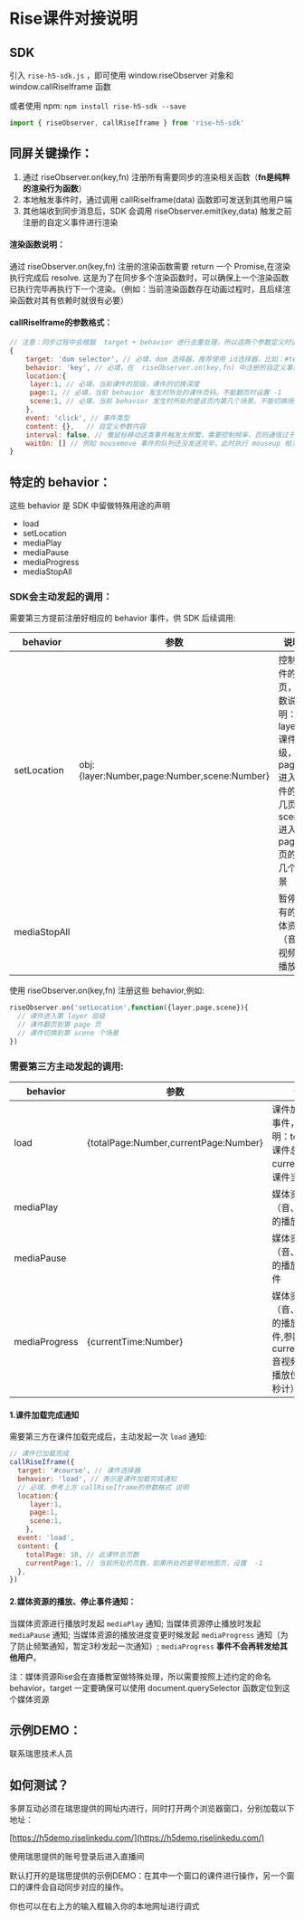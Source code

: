 # Rise课件对接说明

## SDK
引入 `rise-h5-sdk.js` ，即可使用 window.riseObserver 对象和 window.callRiseIframe 函数

或者使用 npm:
`npm install rise-h5-sdk --save`
```javascript
import { riseObserver, callRiseIframe } from 'rise-h5-sdk'
```


## 同屏关键操作：
1. 通过 riseObserver.on(key,fn) 注册所有需要同步的渲染相关函数（**fn是纯粹的渲染行为函数**）
2. 本地触发事件时，通过调用 callRiseIframe(data) 函数即可发送到其他用户端
3. 其他端收到同步消息后，SDK 会调用 riseObserver.emit(key,data) 触发之前注册的自定义事件进行渲染

#### 渲染函数说明：
通过  riseObserver.on(key,fn) 注册的渲染函数需要 return 一个 Promise,在渲染执行完成后 resolve.
这是为了在同步多个渲染函数时，可以确保上一个渲染函数已执行完毕再执行下一个渲染。（例如：当前渲染函数存在动画过程时，且后续渲染函数对其有依赖时就很有必要）

#### callRiseIframe的参数格式：
```javascript
// 注意：同步过程中会根据  target + behavior 进行去重处理，所以这两个参数定义时请尽量可以描述准确当前的行为
{
    target: 'dom selector', // 必填，dom 选择器，推荐使用 id选择器，比如：#test1，要求可以使用 document.querySelector 函数定位到
    behavior: 'key', // 必填，在  riseObserver.on(key,fn) 中注册的自定义事件名称 key
	location:{
	 layer:1, // 必填，当前课件的层级，课件的切换深度
	 page:1, // 必填，当前 behavior 发生时所处的课件页码。不能翻页时设置 -1
	 scene:1, // 必填，当前 behavior 发生时所处的是该页内第几个场景。不能切换场景时设置 -1
	},
    event: 'click', // 事件类型
    content: {},   // 自定义参数内容
    interval: false, // 像鼠标移动这类事件触发太频繁，需要控制频率，否则通信过于频繁会丢失数据。SDK 内置了实现，只需要指定 interval = true 即可
    waitOn: [] // 例如 mousemove 事件的队列还没发送完毕，此时执行 mouseup 相关渲染可能会丢失部分 mousemove 数据。使用此字段指定需要等待某个behavior队列执行完毕再触发
}
```



## 特定的 behavior：

这些 behavior 是 SDK 中留做特殊用途的声明

- load
- setLocation
- mediaPlay
- mediaPause
- mediaProgress
- mediaStopAll

### SDK会主动发起的调用：
需要第三方提前注册好相应的 behavior 事件，供 SDK 后续调用:

behavior  | 参数 | 说明
------------- | ------------- | -------------
setLocation  |obj:{layer:Number,page:Number,scene:Number}  | 控制课件的翻页，参数说明： layer:课件层级，page:进入课件的第几页，scene:进入page页的第几个场景
mediaStopAll  |   | 暂停所有的媒体资源（音、视频）播放

使用  riseObserver.on(key,fn) 注册这些 behavior,例如:
```javascript
riseObserver.on('setLocation',function({layer,page,scene}){
  // 课件进入第 layer 层级
  // 课件翻页到第 page 页
  // 课件切换到第 scene 个场景
})
```

### 需要第三方主动发起的调用:

behavior  | 参数 | 说明
------------- | ------------- | -------------
load | {totalPage:Number,currentPage:Number} | 课件加载完成事件，参数说明：totalPage:课件总页数，currentPage：课件当前页数
mediaPlay  |   | 媒体资源（音、视频）的播放事件
mediaPause  |   | 媒体资源（音、视频）的播放停止事件
mediaProgress  | {currentTime:Number}  | 媒体资源（音、视频）的播放进度事件,参数说明： currentTime:音视频的当前播放位置（以秒计）

#### 1.课件加载完成通知
需要第三方在课件加载完成后，主动发起一次 `load`   通知:
```javascript
// 课件已加载完成
callRiseIframe({
  target: '#course', // 课件选择器
  behavior: 'load', // 表示是课件加载完成通知
  // 必填，参考上方 callRiseIframe的参数格式 说明
  location:{
	 layer:1,
	 page:1,
	 scene:1,
	},
  event: 'load',
  content: {
    totalPage: 10, // 此课件总页数
	currentPage:1, // 当前所处的页数，如果所处的是导航地图页，设置  -1
  },
})
```
#### 2.媒体资源的播放、停止事件通知：
当媒体资源进行播放时发起 `mediaPlay`   通知;
当媒体资源停止播放时发起 `mediaPause`   通知;
当媒体资源的播放进度变更时候发起  `mediaProgress`   通知（为了防止频繁通知，暂定3秒发起一次通知）;  `mediaProgress` **事件不会再转发给其他用户**。

注：媒体资源Rise会在直播教室做特殊处理，所以需要按照上述约定的命名 behavior，target 一定要确保可以使用 document.querySelector 函数定位到这个媒体资源


## 示例DEMO：
联系瑞思技术人员

## 如何测试？
多屏互动必须在瑞思提供的网址内进行，同时打开两个浏览器窗口，分别加载以下地址：

[https://h5demo.riselinkedu.com/](https://h5demo.riselinkedu.com/)

使用瑞思提供的账号登录后进入直播间


默认打开的是瑞思提供的示例DEMO：在其中一个窗口的课件进行操作，另一个窗口的课件会自动同步对应的操作。

你也可以在右上方的输入框输入你的本地网址进行调式